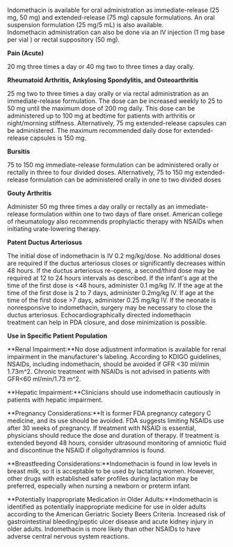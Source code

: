 Indomethacin is available for oral administration as immediate-release (25 mg, 50 mg) and extended-release (75 mg) capsule formulations. An oral suspension formulation (25 mg/5 mL) is also available. Indomethacin administration can also be done via an IV injection (1 mg base per vial ) or rectal suppository (50 mg).

**Pain (Acute)**

20 mg three times a day or 40 mg two to three times a day orally.

**Rheumatoid Arthritis, Ankylosing Spondylitis, and Osteoarthritis**

25 mg two to three times a day orally or via rectal administration as an immediate-release formulation. The dose can be increased weekly to 25 to 50 mg until the maximum dose of 200 mg daily. This dose can be administered up to 100 mg at bedtime for patients with arthritis or night/morning stiffness. Alternatively, 75 mg extended-release capsules can be administered. The maximum recommended daily dose for extended-release capsules is 150 mg.

**Bursitis**

75 to 150 mg immediate-release formulation can be administered orally or rectally in three to four divided doses. Alternatively, 75 to 150 mg extended-release formulation can be administered orally in one to two divided doses

**Gouty Arthritis**

Administer 50 mg three times a day orally or rectally as an immediate-release formulation within one to two days of flare onset. American college of rheumatology also recommends prophylactic therapy with NSAIDs when initiating urate-lowering therapy.

**Patent Ductus Arteriosus**

The initial dose of indomethacin is IV 0.2 mg/kg/dose. No additional doses are required if the ductus arteriosus closes or significantly decreases within 48 hours. If the ductus arteriosus re-opens, a second/third dose may be required at 12 to 24 hours intervals as described. If the infant's age at the time of the first dose is <48 hours, administer 0.1 mg/kg IV. If the age at the time of the first dose is 2 to 7 days, administer 0.2mg/kg IV. If age at the time of the first dose >7 days, administer 0.25 mg/kg IV. If the neonate is nonresponsive to indomethacin, surgery may be necessary to close the ductus arteriosus. Echocardiographically directed indomethacin treatment can help in PDA closure, and dose minimization is possible.

**Use in Specific Patient Population**

**Renal Impairment:**No dose adjustment information is available for renal impairment in the manufacturer's labeling. According to KDIGO guidelines, NSAIDs, including indomethacin, should be avoided if GFR <30 ml/min 1.73m^2. Chronic treatment with NSAIDs is not advised in patients with GFR<60 ml/min/1.73 m^2.

**Hepatic Impairment:**Clinicians should use indomethacin cautiously in patients with hepatic impairment.

**Pregnancy Considerations:**It is former FDA pregnancy category C medicine, and its use should be avoided. FDA suggests limiting NSAIDs use after 30 weeks of pregnancy. If treatment with NSAID is essential, physicians should reduce the dose and duration of therapy. If treatment is extended beyond 48 hours, consider ultrasound monitoring of amniotic fluid and discontinue the NSAID if oligohydramnios is found.

**Breastfeeding Considerations:**Indomethacin is found in low levels in breast milk, so it is acceptable to be used by lactating women. However, other drugs with established safer profiles during lactation may be preferred, especially when nursing a newborn or preterm infant.

**Potentially Inappropriate Medication in Older Adults:**Indomethacin is identified as potentially inappropriate medicine for use in older adults according to the American Geriatric Society Beers Criteria. Increased risk of gastrointestinal bleeding/peptic ulcer disease and acute kidney injury in older adults. Indomethacin is more likely than other NSAIDs to have adverse central nervous system reactions.